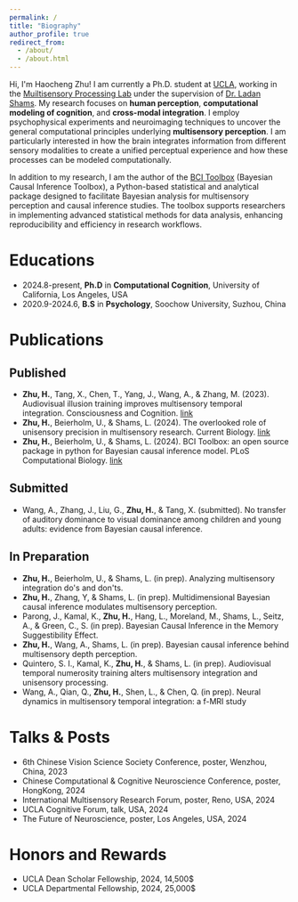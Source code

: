 ```yaml
---
permalink: /
title: "Biography"
author_profile: true
redirect_from: 
  - /about/
  - /about.html
---
```


Hi, I'm Haocheng Zhu! I am currently a Ph.D. student at [UCLA](https://www.ucla.edu), working in the [Muiltisensory Processing Lab](https://shamslab.psych.ucla.edu) under the supervision of [Dr. Ladan Shams](https://scholar.google.com/citations?user=ws5IamUAAAAJ&hl=zh-CN). My research focuses on **human perception**, **computational modeling of cognition**, and **cross-modal integration**. I employ psychophysical experiments and neuroimaging techniques to uncover the general computational principles underlying **multisensory perception**. I am particularly interested in how the brain integrates information from different sensory modalities to create a unified perceptual experience and how these processes can be modeled computationally.

In addition to my research, I am the author of the [BCI Toolbox](https://bcitoolboxrmd.readthedocs.io/en/latest/) (Bayesian Causal Inference Toolbox), a Python-based statistical and analytical package designed to facilitate Bayesian analysis for multisensory perception and causal inference studies. The toolbox supports researchers in implementing advanced statistical methods for data analysis, enhancing reproducibility and efficiency in research workflows.


Educations
======
* 2024.8-present, **Ph.D** in **Computational Cognition**, University of California, Los Angeles, USA
* 2020.9-2024.6, **B.S** in **Psychology**, Soochow University, Suzhou, China

Publications
======

Published
------
* **Zhu, H.**, Tang, X., Chen, T., Yang, J., Wang, A., & Zhang, M. (2023). Audiovisual illusion training improves multisensory temporal integration. Consciousness and Cognition. [link](https://doi.org/10.1016/j.concog.2023.103478)
* **Zhu, H.**, Beierholm, U., & Shams, L. (2024). The overlooked role of unisensory precision in multisensory research. Current Biology. [link](https://doi.org/10.1016/j.cub.2024.01.057)
* **Zhu, H.**, Beierholm, U., & Shams, L. (2024). BCI Toolbox: an open source package in python for Bayesian causal inference model. PLoS Computational Biology. [link](https://journals.plos.org/ploscompbiol/article?id=10.1371/journal.pcbi.1011791)   

Submitted
------
* Wang, A., Zhang, J., Liu, G., **Zhu, H.**, & Tang, X. (submitted). No transfer of auditory dominance to visual dominance among children and young adults: evidence from Bayesian causal inference.

In Preparation
------
* **Zhu, H.**, Beierholm, U., & Shams, L. (in prep). Analyzing multisensory integration do's and don'ts.
* **Zhu, H.**, Zhang, Y, & Shams, L. (in prep). Multidimensional Bayesian causal inference modulates multisensory perception.
* Parong, J., Kamal, K., **Zhu, H.**, Hang, L., Moreland, M., Shams, L., Seitz, A., & Green, C., S. (in prep). Bayesian Causal Inference in the Memory Suggestibility Effect.
* **Zhu, H.**, Wang, A., Shams, L. (in prep). Bayesian causal inference behind multisensory depth perception.
* Quintero, S. I., Kamal, K., **Zhu, H.**, & Shams, L. (in prep). Audiovisual temporal numerosity training alters multisensory integration and unisensory processing.
* Wang, A., Qian, Q., **Zhu, H.**, Shen, L., & Chen, Q. (in prep). Neural dynamics in multisensory temporal integration: a f-MRI study

Talks & Posts
======
* 6th Chinese Vision Science Society Conference, poster, Wenzhou, China, 2023
* Chinese Computational & Cognitive Neuroscience Conference, poster, HongKong, 2024
* International Multisensory Research Forum, poster, Reno, USA, 2024
* UCLA Cognitive Forum, talk, USA, 2024
* The Future of Neuroscience, poster, Los Angeles, USA, 2024
  


Honors and Rewards
======
* UCLA Dean Scholar Fellowship, 2024, 14,500$
* UCLA Departmental Fellowship, 2024, 25,000$


